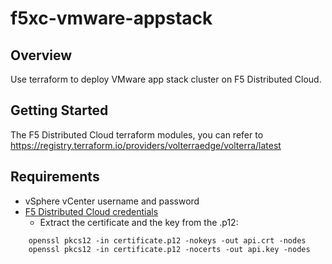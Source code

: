 # f5xc-vmware-appstack

## Overview
Use terraform to deploy VMware app stack cluster on F5 Distributed Cloud.

## Getting Started
The F5 Distributed Cloud terraform modules, you can refer to https://registry.terraform.io/providers/volterraedge/volterra/latest

## Requirements
- vSphere vCenter username and password
- [F5 Distributed Cloud credentials](https://docs.cloud.f5.com/docs/how-to/user-mgmt/credentials)
    - Extract the certificate and the key from the .p12:
```
    openssl pkcs12 -in certificate.p12 -nokeys -out api.crt -nodes
    openssl pkcs12 -in certificate.p12 -nocerts -out api.key -nodes
```